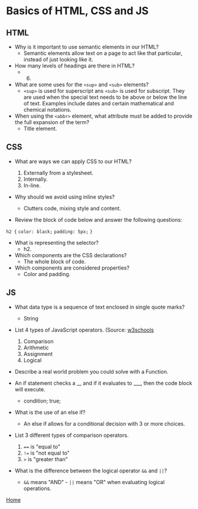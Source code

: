 # Basics of HTML, CSS and JS

## HTML

* Why is it important to use semantic elements in our HTML?
  * Semantic elements allow text on a page to act like that particular, instead of just looking like it.
* How many levels of headings are there in HTML?
  * 6.
* What are some uses for the ```<sup>``` and ```<sub>``` elements?
  * ```<sup>``` is used for superscript ans ```<sub>``` is used for subscript. They are used when the special text needs to be above or below the line of text.  Examples include dates and certain mathematical and chemical notations.
* When using the ```<abbr>``` element, what attribute must be added to provide the full expansion of the term?
  * Title element.

## CSS

* What are ways we can apply CSS to our HTML?
    1. Externally from a stylesheet.
    2. Internally.
    3. In-line.
* Why should we avoid using inline styles?
  * Clutters code, mixing style and content.

* Review the block of code below and answer the following questions:

```h2 {```
     ```color: black;```
     ```padding: 5px;```
    ```}```

* What is representing the selector?
  * h2.
* Which components are the CSS declarations?
  * The whole block of code.
* Which components are considered properties?
  * Color and padding.

## JS

* What data type is a sequence of text enclosed in single quote marks?
  * String

* List 4 types of JavaScript operators. (Source: [w3schools](https://www.w3schools.com/js/js_operators.asp)
    1. Comparison
    2. Arithmetic
    3. Assignment
    4. Logical

* Describe a real world problem you could solve with a Function.

* An if statement checks a __ and if it evaluates to ___, then the code block will execute.
  * condition; true;

* What is the use of an else if?
  * An else if allows for a conditional decision with 3 or more choices.

* List 3 different types of comparison operators.
    1. ``` == ``` is "equal to"
    2. ``` != ``` is "not equal to"
    3. ``` > ``` is "greater than"

* What is the difference between the logical operator ```&&``` and ```||```?
  * ```&&``` means "AND" - ```||``` means "OR" when evaluating logical operations.

[Home](README.md)
